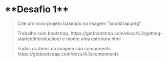 <h1>**Desafio 1**</h1>

><p>Crie um novo projeto baseado na imagem "bootstrap.png"</p>
><p>Trabalhe com bootstrap, https://getbootstrap.com/docs/4.3/getting-started/introduction/ e monte uma estrutura html</p> 
><p>Todos os items na imagem são components https://getbootstrap.com/docs/4.3/components</p>
